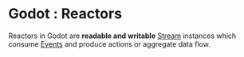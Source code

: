 # Godot : Reactors

Reactors in Godot are **readable and writable** [Stream][stream] instances which consume [Events][events] and produce actions or aggregate data flow.

[stream]: http://nodejs.org/api/stream.html
[events]: https://github.com/indexzero/orchestrion2/blob/master/docs/events.md
